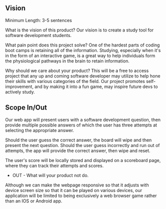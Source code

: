 ## Vision
Minimum Length: 3-5 sentences

What is the vision of this product?
Our vision is to create a study tool for software development students. 

What pain point does this project solve?
One of the hardest parts of coding boot camps is retaining all of the information. Studying, especially when it's in the form of an interactive game, is a great way to help individuals form the physiological pathways in the brain to retain information.

Why should we care about your product?
This will be a free to access project that any up and coming software developer may utilize to help hone their skills with various categories of the field. Our project promotes self-improvement, and by making it into a fun game, may inspire future devs to actively study.

## Scope In/Out

Our web app will present users with a software development question, then provide multiple possible answers of which the user has three attempts at selecting the appropriate answer.

Should the user guess the correct answer, the board will wipe and then present the next question. Should the user guess incorrectly and run out of attempts, the app will provide the correct answer, then wipe and reset.

The user's score will be locally stored and displayed on a scoreboard page, where they can track their attempts and scores.


* OUT - What will your product not do.

Although we can make the webpage responsive so that it adjusts with device screen size so that it can be played on various devices, our application will be limited to being exclusively a web browser game rather than an IOS or Android app.

